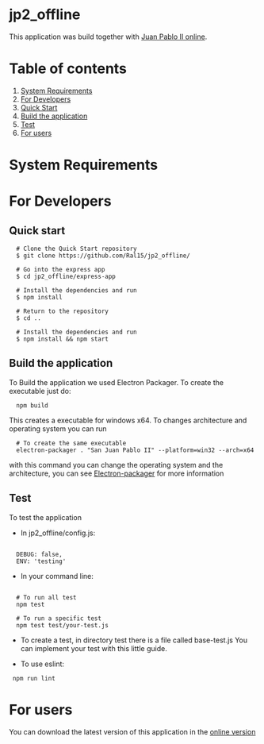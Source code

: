 # jp2_offline

This application was build together with [Juan Pablo II online](https://github.com/erikiado/jp2_online).

# Table of contents

1. [System Requirements](#system)
2. [For Developers](#developers)
  1. [Quick Start](#quick)
  2. [Build the application](#build)
  3. [Test](#test)
3. [For users](#user)

# System Requirements

# For Developers

## Quick start

```shell
  # Clone the Quick Start repository
  $ git clone https://github.com/Ral15/jp2_offline/

  # Go into the express app
  $ cd jp2_offline/express-app

  # Install the dependencies and run
  $ npm install

  # Return to the repository
  $ cd ..

  # Install the dependencies and run
  $ npm install && npm start
```

## Build the application

To Build the application we used Electron Packager.
To create the executable just do:

```shell
  npm build
```

This creates a executable for windows x64. To changes architecture and operating system you can run

```shell
  # To create the same executable
  electron-packager . "San Juan Pablo II" --platform=win32 --arch=x64
```

with this command you can change the operating system and the architecture, you can see
[Electron-packager](https://github.com/electron-userland/electron-packager) for more information

## Test

To test the application

* In jp2_offline/config.js:

```shell

  DEBUG: false,
  ENV: 'testing'

```

* In your command line:

```shell

  # To run all test
  npm test

  # To run a specific test
  npm test test/your-test.js

```

* To create a test, in directory test there is a file called base-test.js You can implement your test with this little guide.

* To use eslint:

 ```shell
  npm run lint
 ```

# For users

You can download the latest version of this application in the [online version](http://138.197.197.47/)
